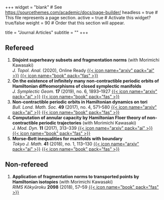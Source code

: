 +++
widget = "blank"  # See https://sourcethemes.com/academic/docs/page-builder/
headless = true  # This file represents a page section.
active = true  # Activate this widget? true/false
weight = 90  # Order that this section will appear.

title = "Journal Articles"
subtitle = ""
+++
## Refereed

1. **Disjoint superheavy subsets and fragmentation norms** (with Morimichi Kawasaki)<br>
	*J. Topol. Anal.* (2020), Online Ready [{{< icon name="arxiv" pack="ai" >}}](https://arxiv.org/abs/1901.01647) [{{< icon name="book" pack="fas" >}}](https://doi.org/10.1142/S179352532050017X)
1. **On the existence of infinitely many non-contractible periodic orbits of Hamiltonian diffeomorphisms of closed symplectic manifolds**<br>
  *J. Symplectic Geom.* **17** (2019), no. 6, 1893–1927 [{{< icon name="arxiv" pack="ai" >}}](https://arxiv.org/abs/1703.01731) [{{< icon name="book" pack="fas" >}}](https://dx.doi.org/10.4310/JSG.2019.v17.n6.a9)
1. **Non-contractible periodic orbits in Hamiltonian dynamics on tori**<br>
  *Bull. Lond. Math. Soc.* **49** (2017), no. 4, 571–580 [{{< icon name="arxiv" pack="ai" >}}](https://arxiv.org/abs/1604.06177) [{{< icon name="book" pack="fas" >}}](https://dx.doi.org/10.1112/blms.12054)
1. **Computation of annular capacity by Hamiltonian Floer theory of non-contractible periodic trajectories** (with Morimichi Kawasaki)<br>
  *J. Mod. Dyn.* **11** (2017), 313–339 [{{< icon name="arxiv" pack="ai" >}}](https://arxiv.org/abs/1703.01730) [{{< icon name="book" pack="fas" >}}](https://dx.doi.org/10.3934/jmd.2017013)
1. **Morse–Bott inequalities for manifolds with boundary**<br>
  *Tokyo J. Math.* **41** (2018), no. 1, 113–130 [{{< icon name="arxiv" pack="ai" >}}](https://arxiv.org/abs/1609.02381) [{{< icon name="book" pack="fas" >}}](https://projecteuclid.org/euclid.tjm/1513566016)

## Non-refereed

1. **Application of fragmentation norms to transported points by Hamiltonian isotopies** (with Morimichi Kawasaki)<br>
  *RIMS Kôkyûroku* **2098** (2018), 57–59 [{{< icon name="book" pack="fas" >}}](http://www.kurims.kyoto-u.ac.jp/~kyodo/kokyuroku/contents/2098.html)